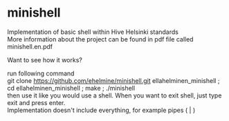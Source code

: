 # minishell
Implementation of basic shell within Hive Helsinki standards<br />
More information about the project can be found in pdf file called minishell.en.pdf

Want to see how it works?

run following command<br />
git clone https://github.com/ehelmine/minishell.git ellahelminen_minishell ; cd ellahelminen_minishell ; make ; ./minishell
<br />then use it like you would use a shell. When you want to exit shell, just type exit and press enter.<br />
Implementation doesn't include everything, for example pipes ( | )<br />
